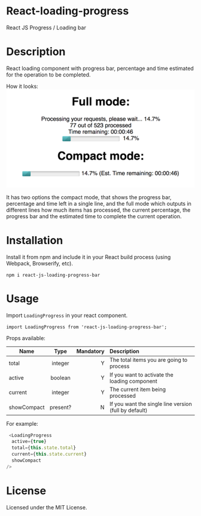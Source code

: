 # React-loading-progress

React JS Progress / Loading bar

# Description

React loading component with progress bar, percentage and time estimated for the operation to be completed.

How it looks:
![alt text](loading.png "Loading bar example")

It has two options the compact mode, that shows the progress bar, percentage and time left in a single line, and the full mode which outputs in different lines how much items has processed, the current percentage, the progress bar and the estimated time to complete the current operation.

# Installation

Install it from npm and include it in your React build process (using Webpack, Browserify, etc).

```
npm i react-js-loading-progress-bar
```


# Usage

Import `LoadingProgress` in your react component.

```
import LoadingProgress from 'react-js-loading-progress-bar';
```

Props available:

| Name        | Type            | Mandatory | Description  
| ------------- |:-------------:| -----:|:-----|
| total      | integer | Y |The total items you are going to process |
| active      | boolean   | Y   |   If you want to activate the loading component |
| current | integer     | Y|   The current item being processed |
| showCompact | present?   |N  |   If you want the single line version (full by default) |


For example:
```javascript
 <LoadingProgress
  active={true}
  total={this.state.total}
  current={this.state.current}
  showCompact       
/>
```

# License 

Licensed under the MIT License.
